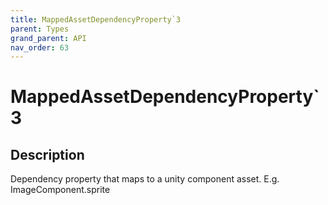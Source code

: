 ```yaml
---
title: MappedAssetDependencyProperty`3
parent: Types
grand_parent: API
nav_order: 63
---
```


# MappedAssetDependencyProperty`3

## Description

Dependency property that maps to a unity component asset. E.g. ImageComponent.sprite
